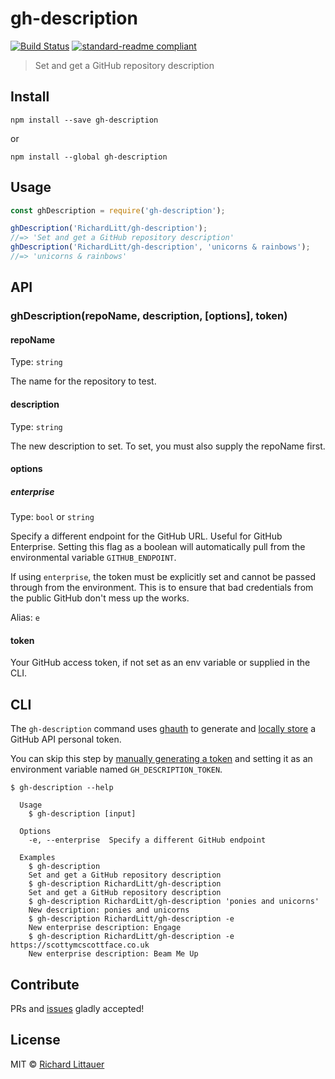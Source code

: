 # gh-description

[![Build Status](https://travis-ci.org/RichardLitt/gh-description.svg?branch=master)](https://travis-ci.org/RichardLitt/gh-description)
[![standard-readme compliant](https://img.shields.io/badge/standard--readme-OK-green.svg?style=flat-square)](https://github.com/RichardLitt/standard-readme)

> Set and get a GitHub repository description

## Install

```
npm install --save gh-description
```

or

```
npm install --global gh-description
```

## Usage

```js
const ghDescription = require('gh-description');

ghDescription('RichardLitt/gh-description');
//=> 'Set and get a GitHub repository description'
ghDescription('RichardLitt/gh-description', 'unicorns & rainbows');
//=> 'unicorns & rainbows'
```

## API

### ghDescription(repoName, description, [options], token)

#### repoName

Type: `string`

The name for the repository to test.

#### description

Type: `string`

The new description to set. To set, you must also supply the repoName first.

#### options

##### enterprise

Type: `bool` or `string`

Specify a different endpoint for the GitHub URL. Useful for GitHub Enterprise.
Setting this flag as a boolean will automatically pull from the environmental variable `GITHUB_ENDPOINT`.

If using `enterprise`, the token must be explicitly set and cannot be passed through from the environment. This is to ensure that bad credentials from the public GitHub don't mess up the works.

Alias: `e`

#### token

Your GitHub access token, if not set as an env variable or supplied in the CLI.

## CLI

The `gh-description` command uses [ghauth](https://github.com/rvagg/ghauth) to generate and [locally store](https://github.com/LinusU/node-application-config#config-location) a GitHub API personal token.

You can skip this step by [manually generating a token](https://help.github.com/articles/creating-an-access-token-for-command-line-use/) and setting it as an environment variable named `GH_DESCRIPTION_TOKEN`.

```
$ gh-description --help

  Usage
    $ gh-description [input]

  Options
    -e, --enterprise  Specify a different GitHub endpoint

  Examples
    $ gh-description
    Set and get a GitHub repository description
    $ gh-description RichardLitt/gh-description
    Set and get a GitHub repository description
    $ gh-description RichardLitt/gh-description 'ponies and unicorns'
    New description: ponies and unicorns
    $ gh-description RichardLitt/gh-description -e
    New enterprise description: Engage
    $ gh-description RichardLitt/gh-description -e https://scottymcscottface.co.uk
    New enterprise description: Beam Me Up
```

## Contribute

PRs and [issues](https://github.com/RichardLitt/gh-description/issues) gladly accepted!

## License

MIT © [Richard Littauer](http://burntfen.com)
